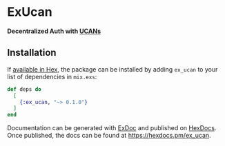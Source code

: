 # ExUcan

**Decentralized Auth with [UCANs](https://ucan.xyz/)**

## Installation

If [available in Hex](https://hex.pm/docs/publish), the package can be installed
by adding `ex_ucan` to your list of dependencies in `mix.exs`:

```elixir
def deps do
  [
    {:ex_ucan, "~> 0.1.0"}
  ]
end
```

Documentation can be generated with [ExDoc](https://github.com/elixir-lang/ex_doc)
and published on [HexDocs](https://hexdocs.pm). Once published, the docs can
be found at <https://hexdocs.pm/ex_ucan>.

